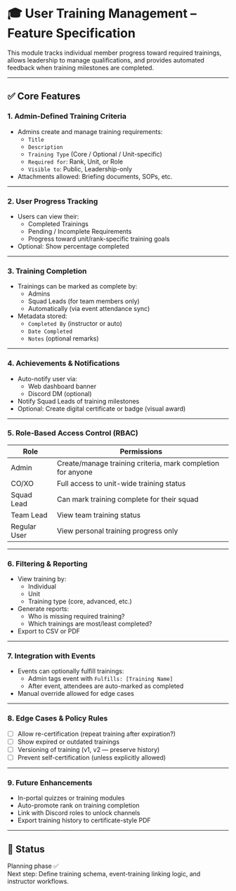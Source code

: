 # 🎓 User Training Management – Feature Specification

This module tracks individual member progress toward required trainings, allows leadership to manage qualifications, and provides automated feedback when training milestones are completed.

---

## ✅ Core Features

### 1. Admin-Defined Training Criteria
- Admins create and manage training requirements:
  - `Title`
  - `Description`
  - `Training Type` (Core / Optional / Unit-specific)
  - `Required for`: Rank, Unit, or Role
  - `Visible to`: Public, Leadership-only
- Attachments allowed: Briefing documents, SOPs, etc.

---

### 2. User Progress Tracking
- Users can view their:
  - Completed Trainings
  - Pending / Incomplete Requirements
  - Progress toward unit/rank-specific training goals
- Optional: Show percentage completed

---

### 3. Training Completion
- Trainings can be marked as complete by:
  - Admins
  - Squad Leads (for team members only)
  - Automatically (via event attendance sync)
- Metadata stored:
  - `Completed By` (instructor or auto)
  - `Date Completed`
  - `Notes` (optional remarks)

---

### 4. Achievements & Notifications
- Auto-notify user via:
  - Web dashboard banner
  - Discord DM (optional)
- Notify Squad Leads of training milestones
- Optional: Create digital certificate or badge (visual award)

---

### 5. Role-Based Access Control (RBAC)

| Role           | Permissions                                             |
|----------------|---------------------------------------------------------|
| Admin          | Create/manage training criteria, mark completion for anyone |
| CO/XO          | Full access to unit-wide training status                |
| Squad Lead     | Can mark training complete for their squad              |
| Team Lead      | View team training status                               |
| Regular User   | View personal training progress only                    |

---

### 6. Filtering & Reporting
- View training by:
  - Individual
  - Unit
  - Training type (core, advanced, etc.)
- Generate reports:
  - Who is missing required training?
  - Which trainings are most/least completed?
- Export to CSV or PDF

---

### 7. Integration with Events
- Events can optionally fulfill trainings:
  - Admin tags event with `Fulfills: [Training Name]`
  - After event, attendees are auto-marked as completed
- Manual override allowed for edge cases

---

### 8. Edge Cases & Policy Rules
- [ ] Allow re-certification (repeat training after expiration?)
- [ ] Show expired or outdated trainings
- [ ] Versioning of training (v1, v2 — preserve history)
- [ ] Prevent self-certification (unless explicitly allowed)

---

### 9. Future Enhancements
- In-portal quizzes or training modules
- Auto-promote rank on training completion
- Link with Discord roles to unlock channels
- Export training history to certificate-style PDF

---

## 📌 Status
Planning phase ✅  
Next step: Define training schema, event-training linking logic, and instructor workflows.